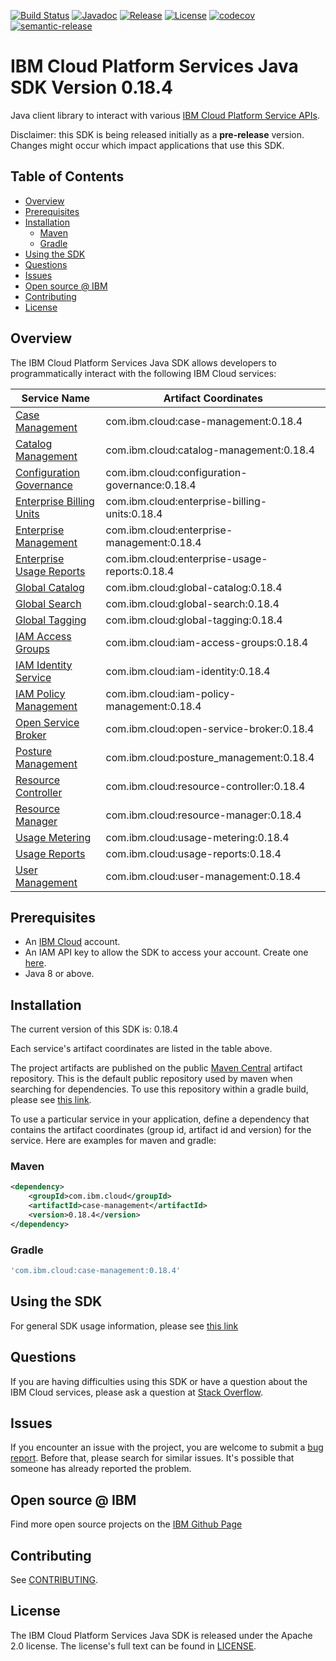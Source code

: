 [![Build Status](https://travis-ci.com/IBM/platform-services-java-sdk.svg?branch=main)](https://travis-ci.com/IBM/platform-services-java-sdk)
[![Javadoc](https://img.shields.io/static/v1?label=javadoc&message=latest&color=blue)](https://ibm.github.io/platform-services-java-sdk/docs/latest)
[![Release](https://img.shields.io/github/v/release/IBM/platform-services-java-sdk)](https://github.com/IBM/platform-services-java-sdk/releases/latest)
[![License](https://img.shields.io/badge/License-Apache%202.0-blue.svg)](https://opensource.org/licenses/Apache-2.0)
[![codecov](https://codecov.io/gh/IBM/platform-services-java-sdk/branch/main/graph/badge.svg)](https://codecov.io/gh/IBM/platform-services-java-sdk)
[![semantic-release](https://img.shields.io/badge/%20%20%F0%9F%93%A6%F0%9F%9A%80-semantic--release-e10079.svg)](https://github.com/semantic-release/semantic-release)


# IBM Cloud Platform Services Java SDK Version 0.18.4

Java client library to interact with various 
[IBM Cloud Platform Service APIs](https://cloud.ibm.com/docs?tab=api-docs&category=platform_services).

Disclaimer: this SDK is being released initially as a **pre-release** version.
Changes might occur which impact applications that use this SDK.

## Table of Contents

<!--
  The TOC below is generated using the `markdown-toc` node package.

      https://github.com/jonschlinkert/markdown-toc

  You should regenerate the TOC after making changes to this file.

      npx markdown-toc --maxdepth 4 -i README.md
  -->

<!-- toc -->

- [Overview](#overview)
- [Prerequisites](#prerequisites)
- [Installation](#installation)
  * [Maven](#maven)
  * [Gradle](#gradle)
- [Using the SDK](#using-the-sdk)
- [Questions](#questions)
- [Issues](#issues)
- [Open source @ IBM](#open-source--ibm)
- [Contributing](#contributing)
- [License](#license)

<!-- tocstop -->

## Overview

The IBM Cloud Platform Services Java SDK allows developers to programmatically interact with the following IBM Cloud services:

Service Name | Artifact Coordinates
--- | --- 
[Case Management](https://cloud.ibm.com/apidocs/case-management) | com.ibm.cloud:case-management:0.18.4
[Catalog Management](https://cloud.ibm.com/apidocs/resource-catalog/private-catalog) | com.ibm.cloud:catalog-management:0.18.4
[Configuration Governance](https://cloud.ibm.com/apidocs/security-compliance/config) | com.ibm.cloud:configuration-governance:0.18.4
[Enterprise Billing Units](https://cloud.ibm.com/apidocs/enterprise-apis/billing-unit) | com.ibm.cloud:enterprise-billing-units:0.18.4
[Enterprise Management](https://cloud.ibm.com/apidocs/enterprise-apis/enterprise) | com.ibm.cloud:enterprise-management:0.18.4
[Enterprise Usage Reports](https://cloud.ibm.com/apidocs/enterprise-apis/resource-usage-reports) | com.ibm.cloud:enterprise-usage-reports:0.18.4
[Global Catalog](https://cloud.ibm.com/apidocs/resource-catalog/global-catalog) | com.ibm.cloud:global-catalog:0.18.4
[Global Search](https://cloud.ibm.com/apidocs/search) | com.ibm.cloud:global-search:0.18.4
[Global Tagging](https://cloud.ibm.com/apidocs/tagging) | com.ibm.cloud:global-tagging:0.18.4
[IAM Access Groups](https://cloud.ibm.com/apidocs/iam-access-groups) | com.ibm.cloud:iam-access-groups:0.18.4
[IAM Identity Service](https://cloud.ibm.com/apidocs/iam-identity-token-api) | com.ibm.cloud:iam-identity:0.18.4
[IAM Policy Management](https://cloud.ibm.com/apidocs/iam-policy-management) | com.ibm.cloud:iam-policy-management:0.18.4
[Open Service Broker](https://cloud.ibm.com/apidocs/resource-controller/ibm-cloud-osb-api) | com.ibm.cloud:open-service-broker:0.18.4
[Posture Management](https://cloud.ibm.com/apidocs/security-compliance/posture) | com.ibm.cloud:posture_management:0.18.4
[Resource Controller](https://cloud.ibm.com/apidocs/resource-controller/resource-controller) | com.ibm.cloud:resource-controller:0.18.4
[Resource Manager](https://cloud.ibm.com/apidocs/resource-controller/resource-manager) | com.ibm.cloud:resource-manager:0.18.4
[Usage Metering](https://cloud.ibm.com/apidocs/usage-metering) | com.ibm.cloud:usage-metering:0.18.4
[Usage Reports](https://cloud.ibm.com/apidocs/metering-reporting) | com.ibm.cloud:usage-reports:0.18.4
[User Management](https://cloud.ibm.com/apidocs/user-management) | com.ibm.cloud:user-management:0.18.4

## Prerequisites

[ibm-cloud-onboarding]: https://cloud.ibm.com/registration

* An [IBM Cloud][ibm-cloud-onboarding] account.
* An IAM API key to allow the SDK to access your account. Create one [here](https://cloud.ibm.com/iam/apikeys).
* Java 8 or above.

## Installation
The current version of this SDK is: 0.18.4

Each service's artifact coordinates are listed in the table above.

The project artifacts are published on the public [Maven Central](https://repo1.maven.org/maven2/)
artifact repository.  This is the default public repository used by maven when searching for dependencies.
To use this repository within a gradle build, please see
[this link](https://docs.gradle.org/current/userguide/declaring_repositories.html).

To use a particular service in your application, define a dependency that contains the
artifact coordinates (group id, artifact id and version) for the service.
Here are examples for maven and gradle:

### Maven

```xml
<dependency>
    <groupId>com.ibm.cloud</groupId>
    <artifactId>case-management</artifactId>
    <version>0.18.4</version>
</dependency>
```

### Gradle
```gradle
'com.ibm.cloud:case-management:0.18.4'
```

## Using the SDK
For general SDK usage information, please see [this link](https://github.com/IBM/ibm-cloud-sdk-common/blob/main/README.md)

## Questions

If you are having difficulties using this SDK or have a question about the IBM Cloud services,
please ask a question at
[Stack Overflow](http://stackoverflow.com/questions/ask?tags=ibm-cloud).

## Issues
If you encounter an issue with the project, you are welcome to submit a
[bug report](https://github.com/IBM/platform-services-java-sdk/issues).
Before that, please search for similar issues. It's possible that someone has already reported the problem.

## Open source @ IBM
Find more open source projects on the [IBM Github Page](http://ibm.github.io/)

## Contributing
See [CONTRIBUTING](CONTRIBUTING.md).

## License

The IBM Cloud Platform Services Java SDK is released under the Apache 2.0 license.
The license's full text can be found in
[LICENSE](LICENSE).
